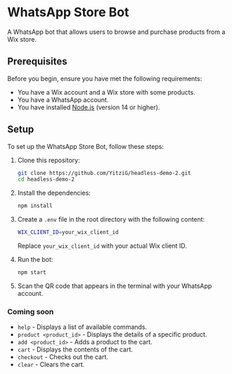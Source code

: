# WhatsApp Store Bot

A WhatsApp bot that allows users to browse and purchase products from a Wix store.

## Prerequisites

Before you begin, ensure you have met the following requirements:

* You have a Wix account and a Wix store with some products.
* You have a WhatsApp account.
* You have installed [Node.js](https://nodejs.org/) (version 14 or higher).

## Setup

To set up the WhatsApp Store Bot, follow these steps:

1. Clone this repository:

   ```bash
   git clone https://github.com/YitziG/headless-demo-2.git
   cd headless-demo-2
   ```
2. Install the dependencies:

   ```bash
   npm install
   ```
3. Create a `.env` file in the root directory with the following content:

   ```bash
   WIX_CLIENT_ID=your_wix_client_id
   ```
   Replace `your_wix_client_id` with your actual Wix client ID.
4. Run the bot:

   ```bash
   npm start
   ```
5. Scan the QR code that appears in the terminal with your WhatsApp account.

### Coming soon

* `help` - Displays a list of available commands.
* `product <product_id>` - Displays the details of a specific product.
* `add <product_id>` - Adds a product to the cart.
* `cart` - Displays the contents of the cart.
* `checkout` - Checks out the cart.
* `clear` - Clears the cart.
